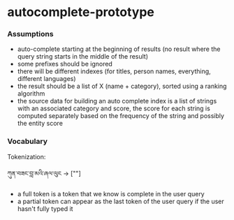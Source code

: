 # autocomplete-prototype

### Assumptions

- auto-complete starting at the beginning of results (no result where the query string starts in the middle of the result)
- some prefixes should be ignored
- there will be different indexes (for titles, person names, everything, different languages)
- the result should be a list of X (name + category), sorted using a ranking algorithm
- the source data for building an auto complete index is a list of strings with an associated category and score, the score for each string is computed separately based on the frequency of the string and possibly the entity score

### Vocabulary


Tokenization:

ཀུན་བཟང་བླ་མའི་ཞལ་ལུང -> [""]

- a full token is a token that we know is complete in the user query
- a partial token can appear as the last token of the user query if the user hasn't fully typed it